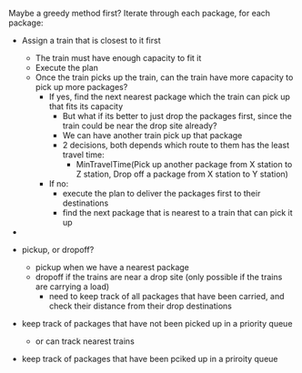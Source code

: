 Maybe a greedy method first?
Iterate through each package, for each package:

-   Assign a train that is closest to it first
    -   The train must have enough capacity to fit it
    -   Execute the plan
    -   Once the train picks up the train, can the train have more capacity to pick up more packages?
        -   If yes, find the next nearest package which the train can pick up that fits its capacity
            -   But what if its better to just drop the packages first, since the train could be near the drop site already?
            -   We can have another train pick up that package
            -   2 decisions, both depends which route to them has the least travel time:
                -   MinTravelTime(Pick up another package from X station to Z station, Drop off a package from X station to Y station)
        -   If no:
            -   execute the plan to deliver the packages first to their destinations
            -   find the next package that is nearest to a train that can pick it up
-

-   pickup, or dropoff?
    -   pickup when we have a nearest package
    -   dropoff if the trains are near a drop site (only possible if the trains are carrying a load)
        -   need to keep track of all packages that have been carried, and check their distance from their drop destinations
-   keep track of packages that have not been picked up in a priority queue
    -   or can track nearest trains
-   keep track of packages that have been pciked up in a priroity queue
